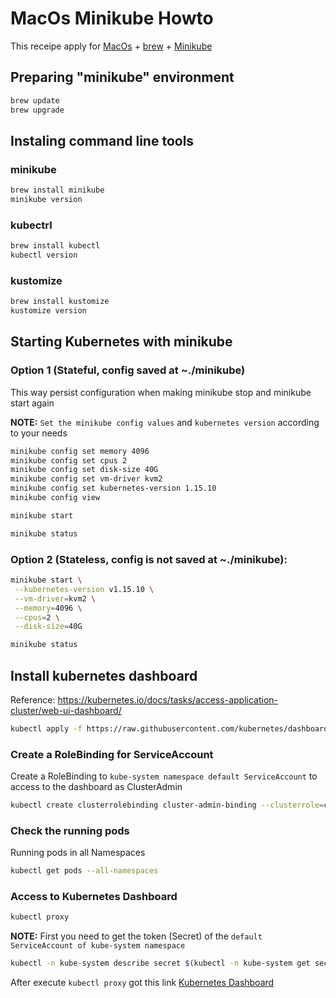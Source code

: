 # MacOs Minikube Howto

This receipe apply for [MacOs](https://www.apple.com/macos/catalina/) + [brew](https://brew.sh/) + [Minikube](https://kubernetes.io/docs/tasks/tools/install-minikube)

## Preparing "minikube" environment

```bash
brew update
brew upgrade
```

## Instaling command line tools

### minikube

```bash
brew install minikube
minikube version
```

### kubectrl

```bash
brew install kubectl
kubectl version
```

### kustomize

```bash
brew install kustomize
kustomize version
```

## Starting Kubernetes with minikube

### Option 1 (Stateful, config saved at ~./minikube)

This way persist configuration when making minikube stop and minikube start again

**NOTE:** `Set the minikube config values` and `kubernetes version` according to your needs

```bash
minikube config set memory 4096
minikube config set cpus 2
minikube config set disk-size 40G
minikube config set vm-driver kvm2
minikube config set kubernetes-version 1.15.10
minikube config view

minikube start

minikube status
```

### Option 2 (Stateless, config is not saved at ~./minikube):

```bash
minikube start \
 --kubernetes-version v1.15.10 \
 --vm-driver=kvm2 \
 --memory=4096 \
 --cpus=2 \
 --disk-size=40G

minikube status
```

## Install kubernetes dashboard

Reference: https://kubernetes.io/docs/tasks/access-application-cluster/web-ui-dashboard/

```bash
kubectl apply -f https://raw.githubusercontent.com/kubernetes/dashboard/v2.0.0-beta8/aio/deploy/recommended.yaml
```

### Create a RoleBinding for ServiceAccount

Create a RoleBinding to `kube-system namespace default ServiceAccount` to access to the dashboard as ClusterAdmin

```bash
kubectl create clusterrolebinding cluster-admin-binding --clusterrole=cluster-admin --serviceaccount=kube-system:default
```

### Check the running pods

Running pods in all Namespaces

```bash
kubectl get pods --all-namespaces
```

### Access to Kubernetes Dashboard

```bash
kubectl proxy
```
**NOTE:** First you need to get the token (Secret) of the `default ServiceAccount of kube-system namespace`

```bash
kubectl -n kube-system describe secret $(kubectl -n kube-system get secret | grep default | awk '{print $1}')
```

After execute `kubectl proxy` got this link [Kubernetes Dashboard](http://localhost:8001/api/v1/namespaces/kubernetes-dashboard/services/https:kubernetes-dashboard:/proxy)
